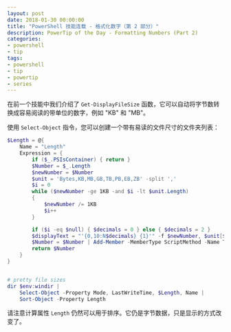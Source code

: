 ```yaml
---
layout: post
date: 2018-01-30 00:00:00
title: "PowerShell 技能连载 - 格式化数字（第 2 部分）"
description: PowerTip of the Day - Formatting Numbers (Part 2)
categories:
- powershell
- tip
tags:
- powershell
- tip
- powertip
- series
---
```

在前一个技能中我们介绍了 `Get-DisplayFileSize` 函数，它可以自动将字节数转换成容易阅读的带单位的数字，例如 "KB" 和 "MB"。

使用 `Select-Object` 指令，您可以创建一个带有易读的文件尺寸的文件夹列表：

```powershell
$Length = @{
    Name = "Length"
    Expression = {
        if ($_.PSIsContainer) { return }
        $Number = $_.Length
        $newNumber = $Number
        $unit = 'Bytes,KB,MB,GB,TB,PB,EB,ZB' -split ','
        $i = 0
        while ($newNumber -ge 1KB -and $i -lt $unit.Length)
        {
            $newNumber /= 1KB
            $i++
        }

        if ($i -eq $null) { $decimals = 0 } else { $decimals = 2 }
        $displayText = "'{0,10:N$decimals} {1}'" -f $newNumber, $unit[$i]
        $Number = $Number | Add-Member -MemberType ScriptMethod -Name ToString -Value ([Scriptblock]::Create($displayText)) -Force -PassThru
        return $Number
    }
}


# pretty file sizes
dir $env:windir |
    Select-Object -Property Mode, LastWriteTime, $Length, Name |
    Sort-Object -Property Length
```

请注意计算属性 `Length` 仍然可以用于排序。它仍是字节数据，只是显示的方式改变了。

<!--本文国际来源：[Formatting Numbers (Part 2)](http://community.idera.com/powershell/powertips/b/tips/posts/formatting-numbers-part-2)-->
